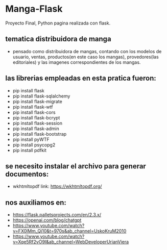 # Manga-Flask
 Proyecto Final, Python pagina realizada con flask.
 
## tematica distribuidora de manga 
- pensado como distribuidora de mangas, contando con los modelos de usuario,
ventas, productos(en este caso los mangas), provedores(las editoriales) y las imagenes correspondientes de los mangas.

## las librerias empleadas en esta pratica fueron:
- pip install flask
- pip install flask-sqlalchemy
- pip install flask-migrate
- pip install flask-wtf
- pip install flask-cors
- pip install flask-bcrypt
- pip install flask-session
- pip install flask-admin
- pip install flask-bootstrap
- pip install pyWTF
- pip install psycopg2
- pip install pdfkit

## se necesito instalar el archivo para generar documentos:
- wkhtmltopdf link: https://wkhtmltopdf.org/

## nos auxiliamos en:
- https://flask.palletsprojects.com/en/2.3.x/
- https://openai.com/blog/chatgpt
- https://www.youtube.com/watch?v=FX0lMm_Qj10&t=970s&ab_channel=UskoKruM2010
- https://www.youtube.com/watch?v=Xqe5Rf2vO9I&ab_channel=WebDeveloperUrianViera